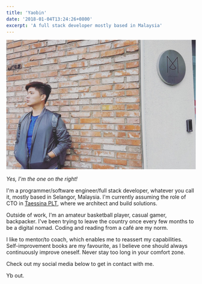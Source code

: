 ```yaml
---
title: 'Yaobin'
date: '2018-01-04T13:24:26+0800'
excerpt: 'A full stack developer mostly based in Malaysia'
---
```


![Banner](./banner.png "Taken in Jeongbang Waterfall, Seogwipo, Jeju-do, South Korea")

_Yes, I'm the one on the right!_

I'm a programmer/software engineer/full stack developer, whatever you call it, mostly based in Selangor, Malaysia. I'm currently assuming the role of CTO in [Taessina PLT](http://www.taessina.com), where we architect and build solutions.

Outside of work, I'm an amateur basketball player, casual gamer, backpacker. I've been trying to leave the country once every few months to be a digital nomad. Coding and reading from a café are my norm.

I like to mentor/to coach, which enables me to reassert my capabilities. Self-improvement books are my favourite, as I believe one should always continuously improve oneself. Never stay too long in your comfort zone.

Check out my social media below to get in contact with me.

Yb out.
